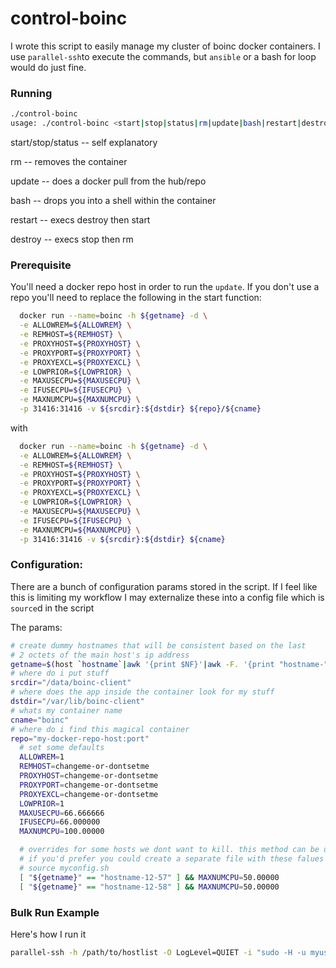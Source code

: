 # control-boinc

I wrote this script to easily manage my cluster of boinc docker containers.  I use `parallel-ssh`to execute the commands, but `ansible` or a bash for loop would do just fine.  

### Running
```sh
./control-boinc 
usage: ./control-boinc <start|stop|status|rm|update|bash|restart|destroy>
```
start/stop/status -- self explanatory

rm -- removes the container

update -- does a docker pull from the hub/repo

bash -- drops you into a shell within the container

restart -- execs destroy then start

destroy -- execs stop then rm

### Prerequisite
You'll need a docker repo host in order to run the `update`.  If you don't use a repo you'll need to replace the following in the start function:
```sh
  docker run --name=boinc -h ${getname} -d \
  -e ALLOWREM=${ALLOWREM} \
  -e REMHOST=${REMHOST} \
  -e PROXYHOST=${PROXYHOST} \
  -e PROXYPORT=${PROXYPORT} \
  -e PROXYEXCL=${PROXYEXCL} \
  -e LOWPRIOR=${LOWPRIOR} \
  -e MAXUSECPU=${MAXUSECPU} \
  -e IFUSECPU=${IFUSECPU} \
  -e MAXNUMCPU=${MAXNUMCPU} \
  -p 31416:31416 -v ${srcdir}:${dstdir} ${repo}/${cname}
```
with
```sh
  docker run --name=boinc -h ${getname} -d \
  -e ALLOWREM=${ALLOWREM} \
  -e REMHOST=${REMHOST} \
  -e PROXYHOST=${PROXYHOST} \
  -e PROXYPORT=${PROXYPORT} \
  -e PROXYEXCL=${PROXYEXCL} \
  -e LOWPRIOR=${LOWPRIOR} \
  -e MAXUSECPU=${MAXUSECPU} \
  -e IFUSECPU=${IFUSECPU} \
  -e MAXNUMCPU=${MAXNUMCPU} \
  -p 31416:31416 -v ${srcdir}:${dstdir} ${cname}
```


### Configuration:
There are a bunch of configuration params stored in the script.  If I feel like this is limiting my workflow I may externalize these into a config file which is `source`d in the script

The params:

```sh
# create dummy hostnames that will be consistent based on the last
# 2 octets of the main host's ip address
getname=$(host `hostname`|awk '{print $NF}'|awk -F. '{print "hostname-" $3 "-" $4}')
# where do i put stuff
srcdir="/data/boinc-client"
# where does the app inside the container look for my stuff
dstdir="/var/lib/boinc-client"
# whats my container name
cname="boinc"
# where do i find this magical container
repo="my-docker-repo-host:port"
  # set some defaults
  ALLOWREM=1
  REMHOST=changeme-or-dontsetme
  PROXYHOST=changeme-or-dontsetme
  PROXYPORT=changeme-or-dontsetme
  PROXYEXCL=changeme-or-dontsetme
  LOWPRIOR=1
  MAXUSECPU=66.666666
  IFUSECPU=66.000000
  MAXNUMCPU=100.00000

  # overrides for some hosts we dont want to kill. this method can be used for all vars
  # if you'd prefer you could create a separate file with these falues and source it here
  # source myconfig.sh
  [ "${getname}" == "hostname-12-57" ] && MAXNUMCPU=50.00000
  [ "${getname}" == "hostname-12-58" ] && MAXNUMCPU=50.00000

```

### Bulk Run Example
Here's how I run it
```sh
parallel-ssh -h /path/to/hostlist -O LogLevel=QUIET -i "sudo -H -u myuser /home/myuser/control-boinc $1"
 ```
